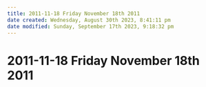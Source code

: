 ```yaml
---
title: 2011-11-18 Friday November 18th 2011
date created: Wednesday, August 30th 2023, 8:41:11 pm
date modified: Sunday, September 17th 2023, 9:18:32 pm
---
```


# 2011-11-18 Friday November 18th 2011
